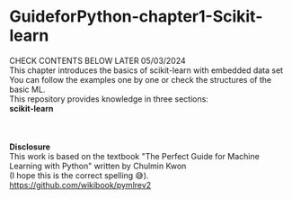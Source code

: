 # GuideforPython-chapter1-Scikit-learn
CHECK CONTENTS BELOW LATER 05/03/2024
<br/> This chapter introduces the basics of scikit-learn with embedded data set
<br/> You can follow the examples one by one or check the structures of the basic ML.
<br/> This repository provides knowledge in three sections:
<br/> **scikit-learn** 
<br/>
<br/> 
<br/>
<br/>**Disclosure** 
<br/>This work is based on the textbook "The Perfect Guide for Machine Learning with Python" written by Chulmin Kwon 
<br/> (I hope this is the correct spelling 😅).
<br/> https://github.com/wikibook/pymlrev2

